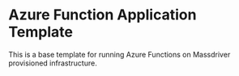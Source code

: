 # Azure Function Application Template

This is a base template for running Azure Functions on Massdriver provisioned infrastructure.